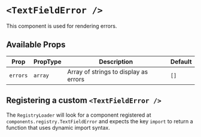 # `<TextFieldError />`

This component is used for rendering errors.

## Available Props

| Prop     | PropType | Description                           | Default |
| -------- | -------- | ------------------------------------- | ------- |
| `errors` | `array`  | Array of strings to display as errors | `[]`    |

## Registering a custom `<TextFieldError />`

The `RegistryLoader` will look for a component registered at `components.registry.TextFieldError` and expects the key `import` to return a function that uses dynamic import syntax.
